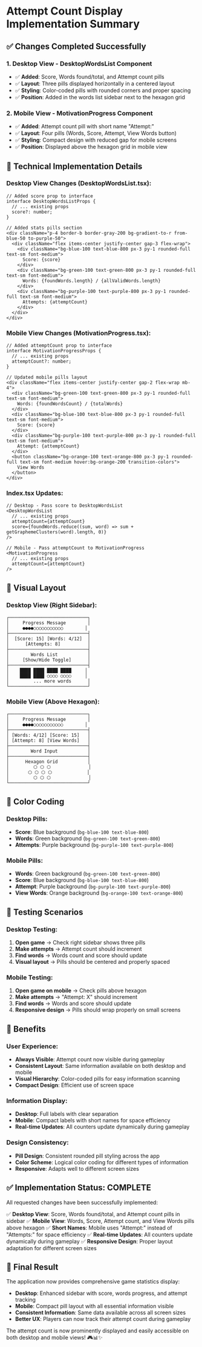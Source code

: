 # Attempt Count Display Implementation Summary

## ✅ **Changes Completed Successfully**

### **1. Desktop View - DesktopWordsList Component**
- ✅ **Added**: Score, Words found/total, and Attempt count pills
- ✅ **Layout**: Three pills displayed horizontally in a centered layout
- ✅ **Styling**: Color-coded pills with rounded corners and proper spacing
- ✅ **Position**: Added in the words list sidebar next to the hexagon grid

### **2. Mobile View - MotivationProgress Component**
- ✅ **Added**: Attempt count pill with short name "Attempt:"
- ✅ **Layout**: Four pills (Words, Score, Attempt, View Words button)
- ✅ **Styling**: Compact design with reduced gap for mobile screens
- ✅ **Position**: Displayed above the hexagon grid in mobile view

## 🔧 **Technical Implementation Details**

### **Desktop View Changes (DesktopWordsList.tsx):**
```tsx
// Added score prop to interface
interface DesktopWordsListProps {
  // ... existing props
  score?: number;
}

// Added stats pills section
<div className="p-4 border-b border-gray-200 bg-gradient-to-r from-blue-50 to-purple-50">
  <div className="flex items-center justify-center gap-3 flex-wrap">
    <div className="bg-blue-100 text-blue-800 px-3 py-1 rounded-full text-sm font-medium">
      Score: {score}
    </div>
    <div className="bg-green-100 text-green-800 px-3 py-1 rounded-full text-sm font-medium">
      Words: {foundWords.length} / {allValidWords.length}
    </div>
    <div className="bg-purple-100 text-purple-800 px-3 py-1 rounded-full text-sm font-medium">
      Attempts: {attemptCount}
    </div>
  </div>
</div>
```

### **Mobile View Changes (MotivationProgress.tsx):**
```tsx
// Added attemptCount prop to interface
interface MotivationProgressProps {
  // ... existing props
  attemptCount?: number;
}

// Updated mobile pills layout
<div className="flex items-center justify-center gap-2 flex-wrap mb-4">
  <div className="bg-green-100 text-green-800 px-3 py-1 rounded-full text-sm font-medium">
    Words: {foundWordsCount} / {totalWords}
  </div>
  <div className="bg-blue-100 text-blue-800 px-3 py-1 rounded-full text-sm font-medium">
    Score: {score}
  </div>
  <div className="bg-purple-100 text-purple-800 px-3 py-1 rounded-full text-sm font-medium">
    Attempt: {attemptCount}
  </div>
  <button className="bg-orange-100 text-orange-800 px-3 py-1 rounded-full text-sm font-medium hover:bg-orange-200 transition-colors">
    View Words
  </button>
</div>
```

### **Index.tsx Updates:**
```tsx
// Desktop - Pass score to DesktopWordsList
<DesktopWordsList
  // ... existing props
  attemptCount={attemptCount}
  score={foundWords.reduce((sum, word) => sum + getGraphemeClusters(word).length, 0)}
/>

// Mobile - Pass attemptCount to MotivationProgress
<MotivationProgress 
  // ... existing props
  attemptCount={attemptCount}
/>
```

## 🎯 **Visual Layout**

### **Desktop View (Right Sidebar):**
```
┌─────────────────────────────┐
│     Progress Message        │
│     ●●●●○○○○○○○○○○○        │
├─────────────────────────────┤
│  [Score: 15] [Words: 4/12]  │
│      [Attempts: 8]          │
├─────────────────────────────┤
│        Words List           │
│     [Show/Hide Toggle]      │
├─────────────────────────────┤
│    ████ ████ ████ ████     │
│    ████ ████ ○○○○ ○○○○     │
│         ... more words      │
└─────────────────────────────┘
```

### **Mobile View (Above Hexagon):**
```
┌─────────────────────────────┐
│     Progress Message        │
│     ●●●●○○○○○○○○○○○        │
├─────────────────────────────┤
│ [Words: 4/12] [Score: 15]   │
│ [Attempt: 8] [View Words]   │
├─────────────────────────────┤
│        Word Input           │
├─────────────────────────────┤
│      Hexagon Grid           │
│         ⬡ ⬡ ⬡              │
│       ⬡ ⬡ ⬡ ⬡             │
│         ⬡ ⬡ ⬡              │
└─────────────────────────────┘
```

## 🎨 **Color Coding**

### **Desktop Pills:**
- **Score**: Blue background (`bg-blue-100 text-blue-800`)
- **Words**: Green background (`bg-green-100 text-green-800`)
- **Attempts**: Purple background (`bg-purple-100 text-purple-800`)

### **Mobile Pills:**
- **Words**: Green background (`bg-green-100 text-green-800`)
- **Score**: Blue background (`bg-blue-100 text-blue-800`)
- **Attempt**: Purple background (`bg-purple-100 text-purple-800`)
- **View Words**: Orange background (`bg-orange-100 text-orange-800`)

## 🧪 **Testing Scenarios**

### **Desktop Testing:**
1. **Open game** → Check right sidebar shows three pills
2. **Make attempts** → Attempt count should increment
3. **Find words** → Words count and score should update
4. **Visual layout** → Pills should be centered and properly spaced

### **Mobile Testing:**
1. **Open game on mobile** → Check pills above hexagon
2. **Make attempts** → "Attempt: X" should increment
3. **Find words** → Words and score should update
4. **Responsive design** → Pills should wrap properly on small screens

## 🚀 **Benefits**

### **User Experience:**
- **Always Visible**: Attempt count now visible during gameplay
- **Consistent Layout**: Same information available on both desktop and mobile
- **Visual Hierarchy**: Color-coded pills for easy information scanning
- **Compact Design**: Efficient use of screen space

### **Information Display:**
- **Desktop**: Full labels with clear separation
- **Mobile**: Compact labels with short names for space efficiency
- **Real-time Updates**: All counters update dynamically during gameplay

### **Design Consistency:**
- **Pill Design**: Consistent rounded pill styling across the app
- **Color Scheme**: Logical color coding for different types of information
- **Responsive**: Adapts well to different screen sizes

## ✅ **Implementation Status: COMPLETE**

All requested changes have been successfully implemented:

✅ **Desktop View**: Score, Words found/total, and Attempt count pills in sidebar
✅ **Mobile View**: Words, Score, Attempt count, and View Words pills above hexagon
✅ **Short Names**: Mobile uses "Attempt:" instead of "Attempts:" for space efficiency
✅ **Real-time Updates**: All counters update dynamically during gameplay
✅ **Responsive Design**: Proper layout adaptation for different screen sizes

## 🎯 **Final Result**

The application now provides comprehensive game statistics display:
- **Desktop**: Enhanced sidebar with score, words progress, and attempt tracking
- **Mobile**: Compact pill layout with all essential information visible
- **Consistent Information**: Same data available across all screen sizes
- **Better UX**: Players can now track their attempt count during gameplay

The attempt count is now prominently displayed and easily accessible on both desktop and mobile views! 🎮📊✨